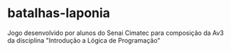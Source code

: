 # batalhas-laponia
Jogo desenvolvido por alunos do Senai Cimatec para composição da Av3 da disciplina "Introdução a Lógica de Programação"
